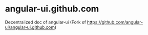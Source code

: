 angular-ui.github.com
=====================

Decentralized doc of angular-ui (Fork of https://github.com/angular-ui/angular-ui.github.com)
